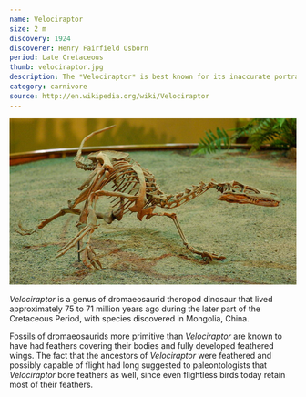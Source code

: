 ```yaml
---
name: Velociraptor
size: 2 m
discovery: 1924
discoverer: Henry Fairfield Osborn
period: Late Cretaceous
thumb: velociraptor.jpg
description: The *Velociraptor* is best known for its inaccurate portrayal in films including Jurassic Park
category: carnivore
source: http://en.wikipedia.org/wiki/Velociraptor
---
```


![Velociraptor Skeleton](img/velociraptor-skeleton.jpg)

*Velociraptor* is a genus of dromaeosaurid theropod dinosaur that lived approximately 75 to 71 million years ago during the later part of the Cretaceous Period, with species discovered in Mongolia, China.

Fossils of dromaeosaurids more primitive than *Velociraptor* are known to have had feathers covering their bodies and fully developed feathered wings. The fact that the ancestors of *Velociraptor* were feathered and possibly capable of flight had long suggested to paleontologists that *Velociraptor* bore feathers as well, since even flightless birds today retain most of their feathers.
